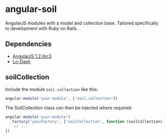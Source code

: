 angular-soil
============

AngularJS modules with a model and collection base. Tailored specifically to development with Ruby on Rails.

Dependencies
------------
- [AngularJS 1.2.0rc3](http://angularjs.org)
- [Lo-Dash](http://lodash.com/)

soilCollection
--------------
Include the module `soil.collection` like this:

```javascript
angular.module('your-module', ['soil.collection'])
```

The SoilCollection class can then be injected where required:

```javascript
angular.module('your-module')
  .factory('yourFactory', ['soilCollection', function (soilCollection)
    // ...
])
```
